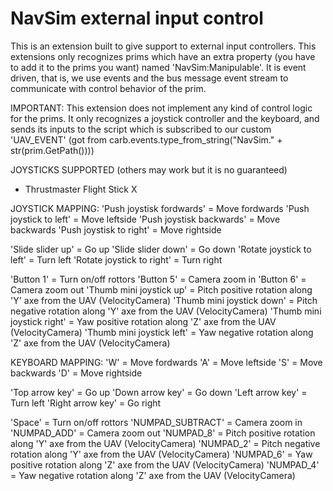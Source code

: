 # NavSim external input control

This is an extension built to give support to external input controllers.
This extensions only recognizes prims which have an extra property (you have to add it to the prims you want) named 'NavSim:Manipulable'.
It is event driven, that is, we use events and the bus message event stream to communicate with control behavior of the prim.

IMPORTANT:
This extension does not implement any kind of control logic for the prims. It only recognizes a joystick controller and the keyboard, and sends its inputs to the script which is subscribed to our custom 'UAV_EVENT' (got from carb.events.type_from_string("NavSim." + str(prim.GetPath())))

JOYSTICKS SUPPORTED (others may work but it is no guaranteed)
- Thrustmaster Flight Stick X

JOYSTICK MAPPING:
'Push joystisk fordwards'   =   Move fordwards
'Push joystick to left'     =   Move leftside
'Push joystisk backwards'   =   Move backwards
'Push joystisk to right'    =   Move rightside

'Slide slider up'           =   Go up
'Slide slider down'         =   Go down
'Rotate joystick to left'   =   Turn left
'Rotate joystick to right'  =   Turn right

'Button 1'                  =   Turn on/off rottors
'Button 5'                  =   Camera zoom in
'Button 6'                  =   Camera zoom out
'Thumb mini joystick up'    =   Pitch positive rotation along 'Y' axe from the UAV (VelocityCamera)
'Thumb mini joystick down'  =   Pitch negative rotation along 'Y' axe from the UAV (VelocityCamera)
'Thumb mini joystick right' =   Yaw positive rotation along 'Z' axe from the UAV (VelocityCamera)
'Thumb mini joystick left'  =   Yaw negative rotation along 'Z' axe from the UAV (VelocityCamera)

KEYBOARD MAPPING:
'W'     =   Move fordwards
'A'     =   Move leftside
'S'     =   Move backwards
'D'     =   Move rightside

'Top arrow key'     =   Go up
'Down arrow key'    =   Go down
'Left arrow key'    =   Turn left
'Right arrow key'   =   Go right

'Space'             =   Turn on/off rottors
'NUMPAD_SUBTRACT'   =   Camera zoom in
'NUMPAD_ADD'        =   Camera zoom out
'NUMPAD_8'          =   Pitch positive rotation along 'Y' axe from the UAV (VelocityCamera)
'NUMPAD_2'          =   Pitch negative rotation along 'Y' axe from the UAV (VelocityCamera)
'NUMPAD_6'          =   Yaw positive rotation along 'Z' axe from the UAV (VelocityCamera)
'NUMPAD_4'          =   Yaw negative rotation along 'Z' axe from the UAV (VelocityCamera)